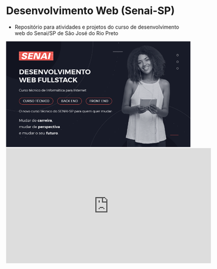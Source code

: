 # Desenvolvimento Web (Senai-SP)

- Repositório para atividades e projetos do curso de desenvolvimento web do Senai/SP de São José do Rio Preto

<img src=".github/curso.png" alt="Curso Desenvolvimento Web Senai" width="600">

<iframe width="560" height="315" src="https://www.youtube.com/embed/qD3rcJIyoWQ" title="YouTube video player" frameborder="0" allow="accelerometer; autoplay; clipboard-write; encrypted-media; gyroscope; picture-in-picture" allowfullscreen></iframe>
